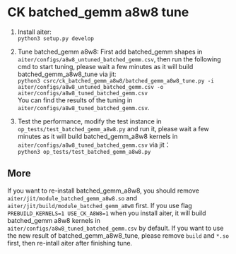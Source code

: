 # CK batched_gemm a8w8 tune

1. Install aiter:  
`python3 setup.py develop`

2. Tune batched_gemm a8w8: 
 First add batched_gemm shapes in `aiter/configs/a8w8_untuned_batched_gemm.csv`, then run the following cmd to start tuning, please wait a few minutes as it will build batched_gemm_a8w8_tune via jit:  
`python3 csrc/ck_batched_gemm_a8w8/batched_gemm_a8w8_tune.py -i aiter/configs/a8w8_untuned_batched_gemm.csv -o aiter/configs/a8w8_tuned_batched_gemm.csv`  
You can find the results of the tuning in `aiter/configs/a8w8_tuned_batched_gemm.csv`.

3. Test the performance, modify the test instance in `op_tests/test_batched_gemm_a8w8.py` and run it, please wait a few minutes as it will build batched_gemm_a8w8 kernels in `aiter/configs/a8w8_tuned_batched_gemm.csv` via jit：  
`python3 op_tests/test_batched_gemm_a8w8.py`


## More
If you want to re-install batched_gemm_a8w8, you should remove `aiter/jit/module_batched_gemm_a8w8.so` and `aiter/jit/build/module_batched_gemm_a8w8` first.
If you use flag `PREBUILD_KERNELS=1 USE_CK_A8W8=1` when you install aiter, it will build batched_gemm a8w8 kernels in `aiter/configs/a8w8_tuned_batched_gemm.csv` by default. If you want to use the new result of batched_gemm_a8w8_tune, please remove `build` and `*.so` first, then re-intall aiter after finishing tune.
